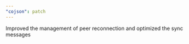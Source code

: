 ```yaml
---
"cojson": patch
---
```


Improved the management of peer reconnection and optimized the sync messages
